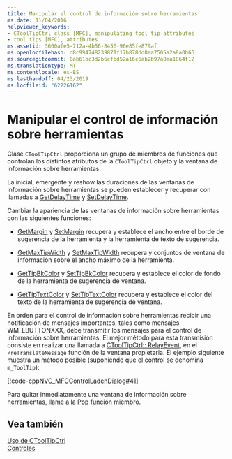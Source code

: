 ```yaml
---
title: Manipular el control de información sobre herramientas
ms.date: 11/04/2016
helpviewer_keywords:
- CToolTipCtrl class [MFC], manipulating tool tip attributes
- tool tips [MFC], attributes
ms.assetid: 3600afe5-712a-4b56-8456-96e85fe879af
ms.openlocfilehash: d8c994748239871f17b878dd8ea7505a2a8a0b65
ms.sourcegitcommit: 0ab61bc3d2b6cfbd52a16c6ab2b97a8ea1864f12
ms.translationtype: MT
ms.contentlocale: es-ES
ms.lasthandoff: 04/23/2019
ms.locfileid: "62226162"
---
```

# <a name="manipulating-the-tool-tip-control"></a>Manipular el control de información sobre herramientas

Clase `CToolTipCtrl` proporciona un grupo de miembros de funciones que controlan los distintos atributos de la `CToolTipCtrl` objeto y la ventana de información sobre herramientas.

La inicial, emergente y reshow las duraciones de las ventanas de información sobre herramientas se pueden establecer y recuperar con llamadas a [GetDelayTime](../mfc/reference/ctooltipctrl-class.md#getdelaytime) y [SetDelayTime](../mfc/reference/ctooltipctrl-class.md#setdelaytime).

Cambiar la apariencia de las ventanas de información sobre herramientas con las siguientes funciones:

- [GetMargin](../mfc/reference/ctooltipctrl-class.md#getmargin) y [SetMargin](../mfc/reference/ctooltipctrl-class.md#setmargin) recupera y establece el ancho entre el borde de sugerencia de la herramienta y la herramienta de texto de sugerencia.

- [GetMaxTipWidth](../mfc/reference/ctooltipctrl-class.md#getmaxtipwidth) y [SetMaxTipWidth](../mfc/reference/ctooltipctrl-class.md#setmaxtipwidth) recupera y conjuntos de ventana de información sobre el ancho máximo de la herramienta.

- [GetTipBkColor](../mfc/reference/ctooltipctrl-class.md#gettipbkcolor) y [SetTipBkColor](../mfc/reference/ctooltipctrl-class.md#settipbkcolor) recupera y establece el color de fondo de la herramienta de sugerencia de ventana.

- [GetTipTextColor](../mfc/reference/ctooltipctrl-class.md#gettiptextcolor) y [SetTipTextColor](../mfc/reference/ctooltipctrl-class.md#settiptextcolor) recupera y establece el color del texto de la herramienta de sugerencia de ventana.

En orden para el control de información sobre herramientas recibir una notificación de mensajes importantes, tales como mensajes WM_LBUTTONXXX, debe transmitir los mensajes para el control de información sobre herramientas. El mejor método para esta transmisión consiste en realizar una llamada a [CToolTipCtrl:: RelayEvent](../mfc/reference/ctooltipctrl-class.md#relayevent), en el `PreTranslateMessage` función de la ventana propietaria. El ejemplo siguiente muestra un método posible (suponiendo que el control se denomina `m_ToolTip`):

[!code-cpp[NVC_MFCControlLadenDialog#41](../mfc/codesnippet/cpp/manipulating-the-tool-tip-control_1.cpp)]

Para quitar inmediatamente una ventana de información sobre herramientas, llame a la [Pop](../mfc/reference/ctooltipctrl-class.md#pop) función miembro.

## <a name="see-also"></a>Vea también

[Uso de CToolTipCtrl](../mfc/using-ctooltipctrl.md)<br/>
[Controles](../mfc/controls-mfc.md)
